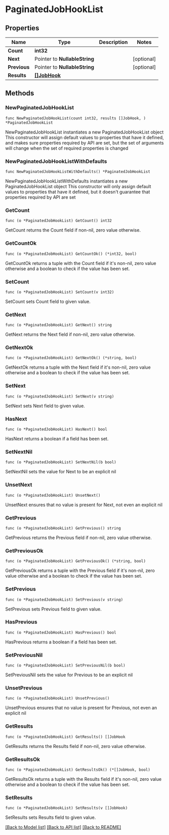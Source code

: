 # PaginatedJobHookList

## Properties

Name | Type | Description | Notes
------------ | ------------- | ------------- | -------------
**Count** | **int32** |  | 
**Next** | Pointer to **NullableString** |  | [optional] 
**Previous** | Pointer to **NullableString** |  | [optional] 
**Results** | [**[]JobHook**](JobHook.md) |  | 

## Methods

### NewPaginatedJobHookList

`func NewPaginatedJobHookList(count int32, results []JobHook, ) *PaginatedJobHookList`

NewPaginatedJobHookList instantiates a new PaginatedJobHookList object
This constructor will assign default values to properties that have it defined,
and makes sure properties required by API are set, but the set of arguments
will change when the set of required properties is changed

### NewPaginatedJobHookListWithDefaults

`func NewPaginatedJobHookListWithDefaults() *PaginatedJobHookList`

NewPaginatedJobHookListWithDefaults instantiates a new PaginatedJobHookList object
This constructor will only assign default values to properties that have it defined,
but it doesn't guarantee that properties required by API are set

### GetCount

`func (o *PaginatedJobHookList) GetCount() int32`

GetCount returns the Count field if non-nil, zero value otherwise.

### GetCountOk

`func (o *PaginatedJobHookList) GetCountOk() (*int32, bool)`

GetCountOk returns a tuple with the Count field if it's non-nil, zero value otherwise
and a boolean to check if the value has been set.

### SetCount

`func (o *PaginatedJobHookList) SetCount(v int32)`

SetCount sets Count field to given value.


### GetNext

`func (o *PaginatedJobHookList) GetNext() string`

GetNext returns the Next field if non-nil, zero value otherwise.

### GetNextOk

`func (o *PaginatedJobHookList) GetNextOk() (*string, bool)`

GetNextOk returns a tuple with the Next field if it's non-nil, zero value otherwise
and a boolean to check if the value has been set.

### SetNext

`func (o *PaginatedJobHookList) SetNext(v string)`

SetNext sets Next field to given value.

### HasNext

`func (o *PaginatedJobHookList) HasNext() bool`

HasNext returns a boolean if a field has been set.

### SetNextNil

`func (o *PaginatedJobHookList) SetNextNil(b bool)`

 SetNextNil sets the value for Next to be an explicit nil

### UnsetNext
`func (o *PaginatedJobHookList) UnsetNext()`

UnsetNext ensures that no value is present for Next, not even an explicit nil
### GetPrevious

`func (o *PaginatedJobHookList) GetPrevious() string`

GetPrevious returns the Previous field if non-nil, zero value otherwise.

### GetPreviousOk

`func (o *PaginatedJobHookList) GetPreviousOk() (*string, bool)`

GetPreviousOk returns a tuple with the Previous field if it's non-nil, zero value otherwise
and a boolean to check if the value has been set.

### SetPrevious

`func (o *PaginatedJobHookList) SetPrevious(v string)`

SetPrevious sets Previous field to given value.

### HasPrevious

`func (o *PaginatedJobHookList) HasPrevious() bool`

HasPrevious returns a boolean if a field has been set.

### SetPreviousNil

`func (o *PaginatedJobHookList) SetPreviousNil(b bool)`

 SetPreviousNil sets the value for Previous to be an explicit nil

### UnsetPrevious
`func (o *PaginatedJobHookList) UnsetPrevious()`

UnsetPrevious ensures that no value is present for Previous, not even an explicit nil
### GetResults

`func (o *PaginatedJobHookList) GetResults() []JobHook`

GetResults returns the Results field if non-nil, zero value otherwise.

### GetResultsOk

`func (o *PaginatedJobHookList) GetResultsOk() (*[]JobHook, bool)`

GetResultsOk returns a tuple with the Results field if it's non-nil, zero value otherwise
and a boolean to check if the value has been set.

### SetResults

`func (o *PaginatedJobHookList) SetResults(v []JobHook)`

SetResults sets Results field to given value.



[[Back to Model list]](../README.md#documentation-for-models) [[Back to API list]](../README.md#documentation-for-api-endpoints) [[Back to README]](../README.md)


